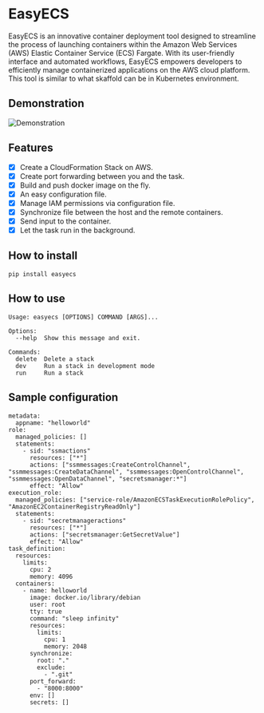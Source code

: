 # EasyECS

EasyECS is an innovative container deployment tool designed to streamline the process of launching containers within the Amazon Web Services (AWS) Elastic Container Service (ECS) Fargate. With its user-friendly interface and automated workflows, EasyECS empowers developers to efficiently manage containerized applications on the AWS cloud platform. This tool is similar to what skaffold can be in Kubernetes environment.

## Demonstration

![Demonstration](https://github.com/Komalis/easyecs/blob/main/easyecs.gif)

## Features

- [X] Create a CloudFormation Stack on AWS.
- [X] Create port forwarding between you and the task.
- [X] Build and push docker image on the fly.
- [X] An easy configuration file.
- [X] Manage IAM permissions via configuration file.
- [X] Synchronize file between the host and the remote containers.
- [X] Send input to the container.
- [X] Let the task run in the background.

## How to install

```
pip install easyecs
```

## How to use

```
Usage: easyecs [OPTIONS] COMMAND [ARGS]...

Options:
  --help  Show this message and exit.

Commands:
  delete  Delete a stack
  dev     Run a stack in development mode
  run     Run a stack
```

## Sample configuration

```
metadata:
  appname: "helloworld"
role:
  managed_policies: []
  statements:
    - sid: "ssmactions"
      resources: ["*"]
      actions: ["ssmmessages:CreateControlChannel", "ssmmessages:CreateDataChannel", "ssmmessages:OpenControlChannel", "ssmmessages:OpenDataChannel", "secretsmanager:*"]
      effect: "Allow"
execution_role:
  managed_policies: ["service-role/AmazonECSTaskExecutionRolePolicy", "AmazonEC2ContainerRegistryReadOnly"]
  statements:
    - sid: "secretmanageractions"
      resources: ["*"]
      actions: ["secretsmanager:GetSecretValue"]
      effect: "Allow"
task_definition:
  resources:
    limits:
      cpu: 2
      memory: 4096
  containers:
    - name: helloworld
      image: docker.io/library/debian
      user: root
      tty: true
      command: "sleep infinity"
      resources:
        limits:
          cpu: 1
          memory: 2048
      synchronize:
        root: "."
        exclude:
          - ".git"
      port_forward:
        - "8000:8000"
      env: []
      secrets: []
```
